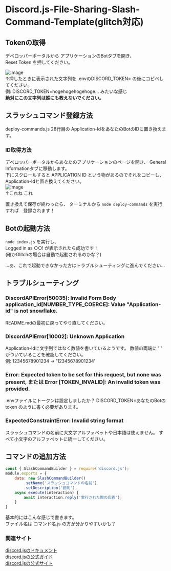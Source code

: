 # Discord.js-File-Sharing-Slash-Command-Template(glitch対応)

## Tokenの取得
デベロッパーポータルから アプリケーションのBotタブを開き、  
Reset Token を押してください。  

![image](https://user-images.githubusercontent.com/113648419/235915955-8010fc23-44d5-41da-ae89-e30cde02e2e2.png)  
↑押したときに表示された文字列を .envのDISCORD_TOKEN= の後にコピペしてください。  
例: DISCORD_TOKEN=hogehogehogehoge... みたいな感じ  
**絶対にこの文字列は誰にも教えないでください。**  

## スラッシュコマンド登録方法
deploy-commands.js 28行目の Application-IdをあなたのBotのIDに置き換えます。  
### ID取得方法
デベロッパーポータルからあなたのアプリケーションのページを開き、 General Informationタブに移動します。  
下にスクロールすると APPLICATION ID という物があるのでそれをコピーし、 Application-Idと置き換えてください。  
![image](https://user-images.githubusercontent.com/113648419/235910788-6a4830a7-0b3e-4e7a-ad81-7a5a0181396b.png)  
↑これね これ

置き換えて保存が終わったら、 ターミナルから `node deploy-commands` を実行すれば　登録されます！

## Botの起動方法 
`node index.js` を実行し、  
Logged in as ○○! が表示されたら成功です！  
(確かGlitchの場合は自動で起動されるのかな？)

...あ、これで起動できなかった方はトラブルシューティングに進んでください...

## トラブルシューティング
### DiscordAPIError[50035]: Invalid Form Body application_id[NUMBER_TYPE_COERCE]: Value "Application-id" is not snowflake.
README.mdの最初に戻ってやり直してください。

### DiscordAPIError[10002]: Unknown Application  
Application-Idに文字列ではなく数値を書いているようです。  数値の両端に ' ' がついていることを確認してください。  
例: 12345678901234 → '12345678901234'  

### Error: Expected token to be set for this request, but none was present, または Error [TOKEN_INVALID]: An invalid token was provided.
.envファイルにトークンは設定しましたか？ DISCORD_TOKEN=あなたのBotのtoken のように書く必要があります。

### ExpectedConstraintError: Invalid string format  
スラッシュコマンドの名前に大文字アルファベットや日本語は使えません。 すべて小文字のアルファベットに統一してください。  

## コマンドの追加方法
```js
const { SlashCommandBuilder } = require('discord.js');
module.exports = {
    data: new SlashCommandBuilder()
        .setName('スラッシュコマンドの名前')
        .setDescription('説明'),
    async execute(interaction) {
        await interaction.reply('実行された際の応答');
    }
}
```  
基本的にはこんな感じで書きます。  
ファイル名は コマンド名.js の方が分かりやすいかも？  

### 関連サイト
[discord.jsのドキュメント](https://old.discordjs.dev/)  
[discord.jsの公式ガイド](https://discordjs.guide/)  
[discord.jsの公式サイト](https://discord.js.org/)  
